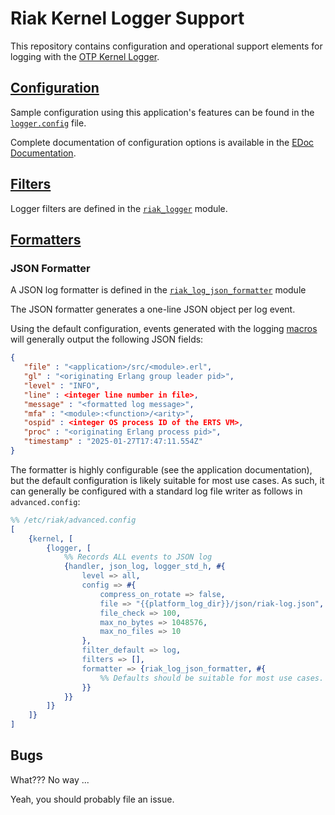 # Riak Kernel Logger Support
This repository contains configuration and operational support elements for logging with the
[OTP Kernel Logger](https://www.erlang.org/doc/apps/kernel/logger_chapter).

## [Configuration](https://www.erlang.org/doc/apps/kernel/logger_chapter#configuration)
Sample configuration using this application's features can be found in the
[`logger.config`](priv/logger.config) file.

Complete documentation of configuration options is available in the
[EDoc Documentation](doc/index.html).

## [Filters](https://www.erlang.org/doc/apps/kernel/logger_chapter#filters)
Logger filters are defined in the [`riak_logger`](src/riak_logger.erl) module.

## [Formatters](https://www.erlang.org/doc/apps/kernel/logger_chapter#formatters)

### JSON Formatter
A JSON log formatter is defined in the
[`riak_log_json_formatter`](src/riak_log_json_formatter.erl) module

The JSON formatter generates a one-line JSON object per log event.

Using the default configuration, events generated with the logging
[macros](https://www.erlang.org/doc/apps/kernel/logger#module-macros)
will generally output the following JSON fields:

```json
{
   "file" : "<application>/src/<module>.erl",
   "gl" : "<originating Erlang group leader pid>",
   "level" : "INFO",
   "line" : <integer line number in file>,
   "message" : "<formatted log message>",
   "mfa" : "<module>:<function>/<arity>",
   "ospid" : <integer OS process ID of the ERTS VM>,
   "proc" : "<originating Erlang process pid>",
   "timestamp" : "2025-01-27T17:47:11.554Z"
}
```

The formatter is highly configurable (see the application documentation),
but the default configuration is likely suitable for most use cases.
As such, it can generally be configured with a standard log file writer
as follows in `advanced.config`:

```erlang
%% /etc/riak/advanced.config
[
    {kernel, [
        {logger, [
            %% Records ALL events to JSON log
            {handler, json_log, logger_std_h, #{
                level => all,
                config => #{
                    compress_on_rotate => false,
                    file => "{{platform_log_dir}}/json/riak-log.json",
                    file_check => 100,
                    max_no_bytes => 1048576,
                    max_no_files => 10
                },
                filter_default => log,
                filters => [],
                formatter => {riak_log_json_formatter, #{
                    %% Defaults should be suitable for most use cases.
                }}
            }}
        ]}
    ]}
]
```

## Bugs
What??? No way ...

Yeah, you should probably file an issue.
